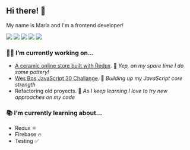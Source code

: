 ## Hi there! 👋

My name is María and I'm a frontend developer!  

<img src="https://img.shields.io/badge/html5%20-%23E34F26.svg?&style=flat&logo=html5&logoColor=white"/> <img src="https://img.shields.io/badge/css3%20-%231572B6.svg?&style=flat&logo=css3&logoColor=white"/> <img src="https://img.shields.io/badge/SASS%20-hotpink.svg?&style=flat&logo=SASS&logoColor=white"/>
 <img src="https://img.shields.io/badge/javascript%20-%23323330.svg?&style=flat&logo=javascript&logoColor=%23F7DF1E"/> <img src="https://img.shields.io/badge/react%20-%2320232a.svg?&style=flat&logo=react&logoColor=%2361DAFB"/> 


### 👩‍💻 I’m currently working on... 
- [A ceramic online store built with Redux](https://github.com/mariaozamiz/gallery). 🍶 *Yep, on my spare time I do some pottery!*
- [Wes Bos JavaScript 30 Challange](https://github.com/mariaozamiz/javascript-30). 💪 *Building up my JavaScript core strength*
- Refactoring old proyects. 🧰 *As I keep learning I love to try new approaches on my code*

### 📚 I’m currently learning about...
- Redux ⚛️
- Firebase 🔥
- Testing ✅
